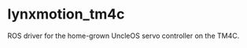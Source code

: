 lynxmotion_tm4c
================

ROS driver for the home-grown UncleOS servo controller on the TM4C.
